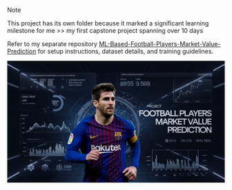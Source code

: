 > [!NOTE]
> This project has its own folder because it marked a significant learning milestone for me >> my first capstone project spanning over 10 days

Refer to my separate repository [ML-Based-Football-Players-Market-Value-Prediction](https://github.com/paudelsamir/ML-Based-Football-Players-Market-Value-Prediction) for setup instructions, dataset details, and training guidelines.

![alt text](images/cover_image.png)